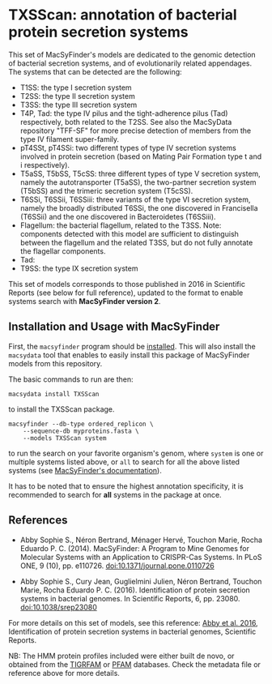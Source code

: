 # TXSScan: annotation of bacterial protein secretion systems

This set of MacSyFinder's models are dedicated to the genomic detection of bacterial secretion systems, and of evolutionarily related appendages. 
The systems that can be detected are the following: 

- T1SS: the type I secretion system 
- T2SS: the type II secretion system  
- T3SS: the type III secretion system  
- T4P, Tad: the type IV pilus and the tight-adherence pilus (Tad) respectively, both related to the T2SS. See also the MacSyData repository "TFF-SF" for more precise detection of members from the type IV filament super-family. 
- pT4SSt, pT4SSi: two different types of type IV secretion systems involved in protein secretion (based on Mating Pair Formation type t and i respectively).
- T5aSS, T5bSS, T5cSS: three different types of type V secretion system, namely the autotransporter (T5aSS), the two-partner secretion system (T5bSS) and the trimeric secretion system (T5cSS). 
- T6SSi, T6SSii, T6SSiii: three variants of the type VI secretion system, namely the broadly distributed T6SSi, the one discovered in Francisella (T6SSii) and the one discovered in Bacteroidetes (T6SSiii).  
- Flagellum: the bacterial flagellum, related to the T3SS. Note: components detected with this model are sufficient to distinguish between the flagellum and the related T3SS, but do not fully annotate the flagellar components. 
- Tad: 
- T9SS: the type IX secretion system


This set of models corresponds to those published in 2016 in Scientific Reports (see below for full reference), updated to the format to enable systems search with **MacSyFinder version 2**. 


## Installation and Usage with MacSyFinder

First, the `macsyfinder` program should be [installed](http://macsyfinder.readthedocs.io/en/latest/). This will also install the `macsydata` tool that enables to easily install this package of MacSyFinder models from this repository. 


The basic commands to run are then:

    macsydata install TXSScan


to install the TXSScan package. 

    macsyfinder --db-type ordered_replicon \
		--sequence-db myproteins.fasta \
		--models TXSScan system 		


to run the search on your favorite organism's genom, where `system` is one or multiple systems listed above, or `all` to search for all the above listed systems
(see [MacSyFinder's documentation](http://macsyfinder.readthedocs.io/en/latest/)). 


It has to be noted that to ensure the highest annotation specificity, it is recommended to search for **all** systems in the package at once. 


## References

- Abby Sophie S., Néron Bertrand, Ménager Hervé, Touchon Marie, Rocha Eduardo P. C.
  (2014).
  MacSyFinder: A Program to Mine Genomes for Molecular Systems with an Application to CRISPR-Cas Systems.
  In PLoS ONE, 9 (10), pp. e110726.
  [doi:10.1371/journal.pone.0110726](http://dx.doi.org/10.1371/journal.pone.0110726)

- Abby Sophie S., Cury Jean, Guglielmini Julien, Néron Bertrand, Touchon Marie, Rocha Eduardo P. C.
  (2016).
  Identification of protein secretion systems in bacterial genomes.
  In Scientific Reports, 6, pp. 23080.
  [doi:10.1038/srep23080](http://dx.doi.org/10.1038/srep23080)

For more details on this set of models, see this reference: [Abby et al. 2016](http://dx.doi.org/10.1038/srep23080), Identification of protein secretion systems in bacterial genomes, Scientific Reports. 

NB: The HMM protein profiles included were either built de novo, or obtained from the [TIGRFAM](http://tigrfams.jcvi.org/cgi-bin/index.cgi) or [PFAM](http://pfam.xfam.org/) databases. Check the metadata file or reference above for more details. 
